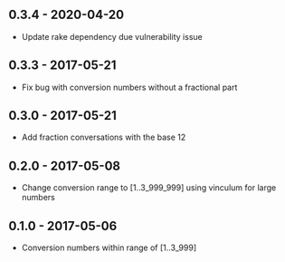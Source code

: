 ## 0.3.4 - 2020-04-20
- Update rake dependency due vulnerability issue

## 0.3.3 - 2017-05-21
- Fix bug with conversion numbers without a fractional part

## 0.3.0 - 2017-05-21
- Add fraction conversations with the base 12

## 0.2.0 - 2017-05-08
- Change conversion range to [1..3_999_999] using vinculum for large numbers

## 0.1.0 - 2017-05-06
- Conversion numbers within range of [1..3_999]

